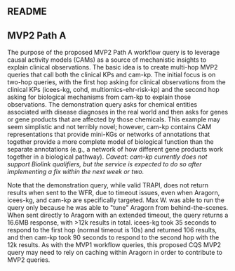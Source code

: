 ## README

## MVP2 Path A

The purpose of the proposed MVP2 Path A workflow query is to leverage causal activity models (CAMs) as a source of mechanistic insights to explain clinical observations. The basic idea is to create multi-hop MVP2 queries that call both the clinical KPs and cam-kp. The initial focus is on two-hop queries, with the first hop asking for clinical observations from the clinical KPs (icees-kg, cohd, multiomics-ehr-risk-kp) and the second hop asking for biological mechanisms from cam-kp to explain those observations. The demonstration query asks for chemical entities associated with disease diagnoses in the real world and then asks for genes or gene products that are affected by those chemicals. This example may seem simplistic and not terribly novel; however, cam-kp contains CAM representations that provide mini-KGs or networks of annotations that together provide a more complete model of biological function than the separate annotations (e.g., a network of how different gene products work together in a biological pathway). _Caveat: cam-kp currently does not support Biolink qualifiers, but the service is expected to do so after implementing a fix within the next week or two._

Note that the demonstration query, while valid TRAPI, does not return results when sent to the WFR, due to timeout issues, even when Aragorn, icees-kg, and cam-kp are specifically targeted. Max W. was able to run the query only because he was able to "tune" Aragorn from behind-the-scenes. When sent directly to Aragorn with an extended timeout, the query returns a 16.6MB response, with >12k results in total. icees-kg took 35 seconds to respond to the first hop (normal timeout is 10s) and returned 106 results, and then cam-kp took 90 seconds to respond to the second hop with the 12k results. As with the MVP1 workflow queries, this proposed CQS MVP2 query may need to rely on caching within Aragorn in order to contribute to MVP2 queries.
